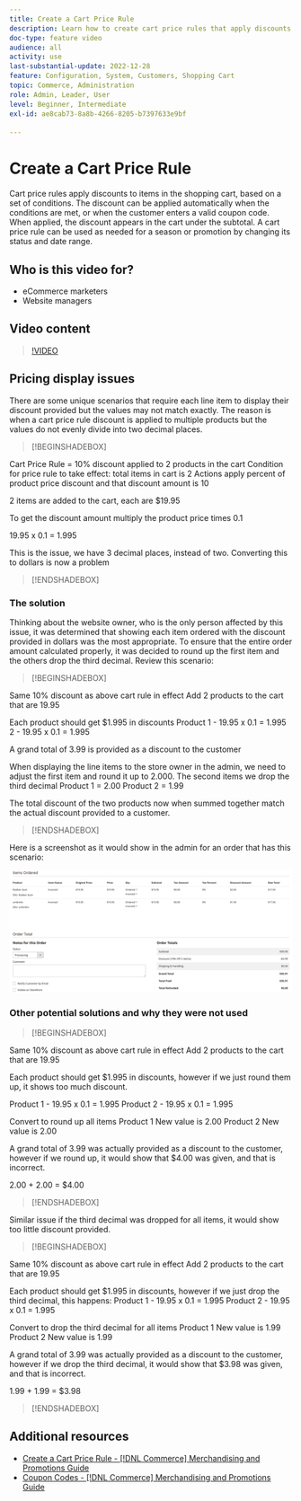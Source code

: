 ```yaml
---
title: Create a Cart Price Rule
description: Learn how to create cart price rules that apply discounts in the shopping cart based on a set of conditions.
doc-type: feature video
audience: all
activity: use
last-substantial-update: 2022-12-28
feature: Configuration, System, Customers, Shopping Cart
topic: Commerce, Administration
role: Admin, Leader, User
level: Beginner, Intermediate
exl-id: ae8cab73-8a8b-4266-8205-b7397633e9bf

---
```

# Create a Cart Price Rule

Cart price rules apply discounts to items in the shopping cart, based on a set of conditions. The discount can be applied automatically when the conditions are met, or when the customer enters a valid coupon code. When applied, the discount appears in the cart under the subtotal. A cart price rule can be used as needed for a season or promotion by changing its status and date range.

## Who is this video for?

- eCommerce marketers
- Website managers

## Video content

>[!VIDEO](https://video.tv.adobe.com/v/343835?quality=12&learn=on)

## Pricing display issues 

There are some unique scenarios that require each line item to display their discount provided but the values may not match exactly. The reason is when a cart price rule discount is applied to multiple products but the values do not evenly divide into two decimal places.

>[!BEGINSHADEBOX]

Cart Price Rule = 10% discount applied to 2 products in the cart
Condition for price rule to take effect: total items in cart is 2
Actions apply percent of product price discount and that discount amount is 10

2 items are added to the cart, each are $19.95

To get the discount amount multiply the product price times 0.1

19.95 x 0.1 = 1.995

This is the issue, we have 3 decimal places, instead of two. Converting this to dollars is now a problem

>[!ENDSHADEBOX]

### The solution

Thinking about the website owner, who is the only person affected by this issue, it was determined that showing each item ordered with the discount provided in dollars was the most appropriate. To ensure that the entire order amount calculated properly, it was decided to round up the first item and the others drop the third decimal. Review this scenario:

>[!BEGINSHADEBOX]

Same 10% discount as above cart rule in effect
Add 2 products to the cart that are 19.95

Each product should get $1.995 in discounts
Product 1 - 19.95 x 0.1 = 1.995
2 - 19.95 x 0.1 = 1.995

A grand total of 3.99 is provided as a discount to the customer

When displaying the line items to the store owner in the admin, 
we need to adjust the first item and round it up to 2.000.  The second items we drop the third decimal 
Product 1 = 2.00
Product 2 = 1.99

The total discount of the two products now when summed together match the actual discount provided to a customer.
>[!ENDSHADEBOX]

Here is a screenshot as it would show in the admin for an order that has this scenario:

![Admin view showing ordered items with different values](../assets/commerce-admin-cart-price-rule-values-different.png)

### Other potential solutions and why they were not used

>[!BEGINSHADEBOX]

Same 10% discount as above cart rule in effect
Add 2 products to the cart that are 19.95

Each product should get $1.995 in discounts, 
however if we just round them up, it shows too much discount.

Product 1 - 19.95 x 0.1 = 1.995
Product 2 - 19.95 x 0.1 = 1.995

Convert to round up all items
Product 1 New value is 2.00
Product 2 New value is 2.00

A grand total of 3.99 was actually provided as a discount to the customer,
however if we round up, it would show that $4.00 was given, and that is incorrect.

2.00 + 2.00 = $4.00

>[!ENDSHADEBOX]

Similar issue if the third decimal was dropped for all items, it would show too little discount provided.

>[!BEGINSHADEBOX]

Same 10% discount as above cart rule in effect
Add 2 products to the cart that are 19.95

Each product should get $1.995 in discounts, however if we just drop the third decimal, this happens:
Product 1 - 19.95 x 0.1 = 1.995
Product 2 - 19.95 x 0.1 = 1.995

Convert to drop the third decimal for all items
Product 1 New value is 1.99
Product 2 New value is 1.99

A grand total of 3.99 was actually provided as a discount to the customer,
however if we drop the third decimal, it would show that $3.98 was given, and that is incorrect.

1.99 + 1.99 = $3.98

>[!ENDSHADEBOX]


## Additional resources

- [Create a Cart Price Rule - [!DNL Commerce] Merchandising and Promotions Guide](https://experienceleague.adobe.com/docs/commerce-admin/marketing/promotions/cart-rules/price-rules-cart-create.html)
- [Coupon Codes - [!DNL Commerce] Merchandising and Promotions Guide](https://experienceleague.adobe.com/docs/commerce-admin/marketing/promotions/cart-rules/price-rules-cart-coupon.html)
